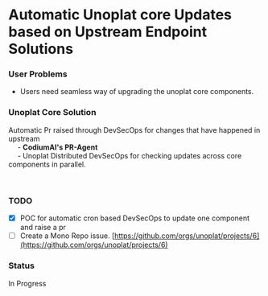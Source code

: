 # Automatic Unoplat core Updates based on Upstream Endpoint Solutions   
### **User Problems**   
- Users need seamless way of upgrading the unoplat core components.   
   
   
### Unoplat Core Solution   
Automatic Pr raised through DevSecOps for changes that have happened in upstream   
  - **CodiumAI's PR-Agent**    
  - Unoplat Distributed DevSecOps for checking updates across core components in parallel.   
   
     
### TODO   
- [x] POC for automatic cron based DevSecOps to update one component and raise a pr   
- [ ] Create a Mono Repo issue.  [https://github.com/orgs/unoplat/projects/6](https://github.com/orgs/unoplat/projects/6)    
### Status   
In Progress   

